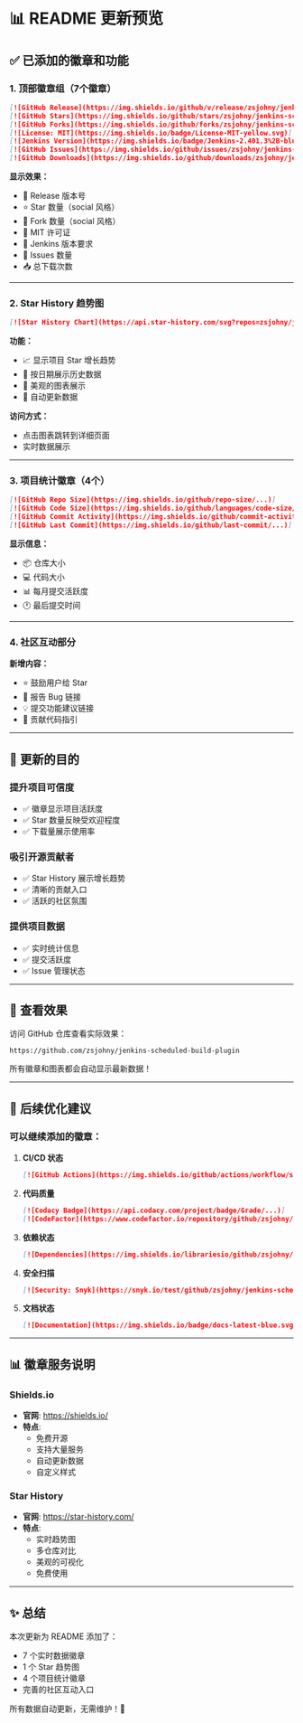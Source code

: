 # 📊 README 更新预览

## ✅ 已添加的徽章和功能

### 1. 顶部徽章组（7个徽章）

```markdown
[![GitHub Release](https://img.shields.io/github/v/release/zsjohny/jenkins-scheduled-build-plugin)]
[![GitHub Stars](https://img.shields.io/github/stars/zsjohny/jenkins-scheduled-build-plugin?style=social)]
[![GitHub Forks](https://img.shields.io/github/forks/zsjohny/jenkins-scheduled-build-plugin?style=social)]
[![License: MIT](https://img.shields.io/badge/License-MIT-yellow.svg)]
[![Jenkins Version](https://img.shields.io/badge/Jenkins-2.401.3%2B-blue)]
[![GitHub Issues](https://img.shields.io/github/issues/zsjohny/jenkins-scheduled-build-plugin)]
[![GitHub Downloads](https://img.shields.io/github/downloads/zsjohny/jenkins-scheduled-build-plugin/total)]
```

**显示效果：**
- 🔖 Release 版本号
- ⭐ Star 数量（social 风格）
- 🍴 Fork 数量（social 风格）
- 📜 MIT 许可证
- 🔧 Jenkins 版本要求
- 🐛 Issues 数量
- 📥 总下载次数

---

### 2. Star History 趋势图

```markdown
[![Star History Chart](https://api.star-history.com/svg?repos=zsjohny/jenkins-scheduled-build-plugin&type=Date)]
```

**功能：**
- 📈 显示项目 Star 增长趋势
- 📅 按日期展示历史数据
- 🎨 美观的图表展示
- 🔄 自动更新数据

**访问方式：**
- 点击图表跳转到详细页面
- 实时数据展示

---

### 3. 项目统计徽章（4个）

```markdown
[![GitHub Repo Size](https://img.shields.io/github/repo-size/...)]
[![GitHub Code Size](https://img.shields.io/github/languages/code-size/...)]
[![GitHub Commit Activity](https://img.shields.io/github/commit-activity/m/...)]
[![GitHub Last Commit](https://img.shields.io/github/last-commit/...)]
```

**显示信息：**
- 📦 仓库大小
- 💻 代码大小
- 📊 每月提交活跃度
- 🕐 最后提交时间

---

### 4. 社区互动部分

**新增内容：**
- ⭐ 鼓励用户给 Star
- 🐛 报告 Bug 链接
- 💡 提交功能建议链接
- 🤝 贡献代码指引

---

## 🎯 更新的目的

### 提升项目可信度
- ✅ 徽章显示项目活跃度
- ✅ Star 数量反映受欢迎程度
- ✅ 下载量展示使用率

### 吸引开源贡献者
- ✅ Star History 展示增长趋势
- ✅ 清晰的贡献入口
- ✅ 活跃的社区氛围

### 提供项目数据
- ✅ 实时统计信息
- ✅ 提交活跃度
- ✅ Issue 管理状态

---

## 📸 查看效果

访问 GitHub 仓库查看实际效果：
```
https://github.com/zsjohny/jenkins-scheduled-build-plugin
```

所有徽章和图表都会自动显示最新数据！

---

## 🔄 后续优化建议

### 可以继续添加的徽章：

1. **CI/CD 状态**
   ```markdown
   [![GitHub Actions](https://img.shields.io/github/actions/workflow/status/zsjohny/jenkins-scheduled-build-plugin/ci.yml)]
   ```

2. **代码质量**
   ```markdown
   [![Codacy Badge](https://api.codacy.com/project/badge/Grade/...)]
   [![CodeFactor](https://www.codefactor.io/repository/github/zsjohny/jenkins-scheduled-build-plugin/badge)]
   ```

3. **依赖状态**
   ```markdown
   [![Dependencies](https://img.shields.io/librariesio/github/zsjohny/jenkins-scheduled-build-plugin)]
   ```

4. **安全扫描**
   ```markdown
   [![Security: Snyk](https://snyk.io/test/github/zsjohny/jenkins-scheduled-build-plugin/badge.svg)]
   ```

5. **文档状态**
   ```markdown
   [![Documentation](https://img.shields.io/badge/docs-latest-blue.svg)]
   ```

---

## 📊 徽章服务说明

### Shields.io
- **官网**: https://shields.io/
- **特点**: 
  - 免费开源
  - 支持大量服务
  - 自动更新数据
  - 自定义样式

### Star History
- **官网**: https://star-history.com/
- **特点**:
  - 实时趋势图
  - 多仓库对比
  - 美观的可视化
  - 免费使用

---

## ✨ 总结

本次更新为 README 添加了：
- 7 个实时数据徽章
- 1 个 Star 趋势图
- 4 个项目统计徽章
- 完善的社区互动入口

所有数据自动更新，无需维护！🎉

